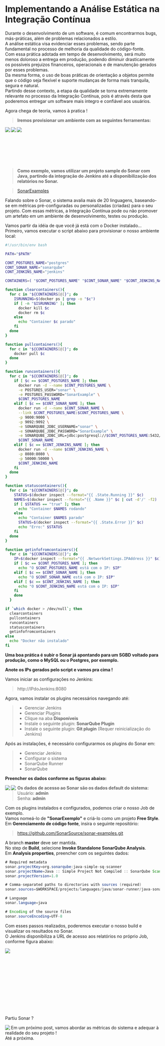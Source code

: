 # Implementando a Análise Estática na Integração Contínua

Durante o desenvolvimento de um software, é comum encontrarmos bugs, más-práticas, além de problemas relacionados a estilo.<br />
A análise estática visa evidenciar esses problemas, sendo parte fundamental no processo de melhoria da qualidade do código-fonte.<br />
Com essa prática adotada em tempo de desenvolvimento, será muito menos doloroso a entrega em produção, podendo diminuir drasticamente os possíveis prejuizos financeiros, operacionais e de manutenção gerados por esses problemas.<br />
Da mesma forma, o uso de boas práticas de orientação a objetos permite que o código seja flexível e suporte mudanças de forma mais tranquila, segura e natural.<br />
Partindo desse contexto, a etapa da qualidade se torna extremamente relevante no processo da Integração Contínua, pois é através desta que poderemos entregar um software mais íntegro e confiável aos usuários.<br />

Agora chega de teoria, vamos à pratica !<br />

> **Iremos provisionar um ambiente com as seguintes ferramentas:**

<img align="left" src="docker.png">
<img align="left" src="jenkins.png">
<img align="left" src="sonarqube.png">
<br />
<br />
<br />
<br />
<br />
<br />
<br />

> **Como exemplo, vamos utilizar um projeto sample do Sonar com Java, partindo da integração do Jenkins até a disponibilização dos relatórios no Sonar.**

> [SonarExamples](https://github.com/SonarSource/sonar-examples)<br />

Falando sobre o Sonar, o sistema avalia mais de 20 linguagens, baseando-se em métricas pré-configuradas ou personalizadas (criadas) para o seu projeto.
Com essas métricas, a Integração Contínua pode ou não promover um artefato em um ambiente de desenvolvimento, testes ou produção.

Vamos partir da idéia de que você já está com o Docker instalado... Primeiro, vamos executar o script abaixo para provisionar o nosso ambiente local:

```bash
#!/usr/bin/env bash

PATH="$PATH"

CONT_POSTGRES_NAME="postgres"
CONT_SONAR_NAME="sonarqube"
CONT_JENKINS_NAME="jenkins"

CONTAINERS=( "$CONT_POSTGRES_NAME" "$CONT_SONAR_NAME" "$CONT_JENKINS_NAME" )

function clearcontainers(){
  for c in "${CONTAINERS[@]}"; do
    ISRUNNING=$(docker ps | grep -o "$c")
    if [ -n "$ISRUNNING" ]; then
      docker kill $c
      docker rm $c
    else
      echo "Container $c parado"
    fi
  done
}

function pullcontainers(){
  for c in "${CONTAINERS[@]}"; do
    docker pull $c
  done
}

function runcontainers(){
  for c in "${CONTAINERS[@]}"; do
    if [ $c == $CONT_POSTGRES_NAME ]; then
      docker run -d --name $CONT_POSTGRES_NAME \
      -e POSTGRES_USER="sonar" \
      -e POSTGRES_PASSWORD="SonarExample" \
      $CONT_POSTGRES_NAME
    elif [ $c == $CONT_SONAR_NAME ]; then
      docker run -d --name $CONT_SONAR_NAME \
      --link $CONT_POSTGRES_NAME:$CONT_POSTGRES_NAME \
      -p 9000:9000 \
      -p 9092:9092 \
      -e SONARQUBE_JDBC_USERNAME="sonar" \
      -e SONARQUBE_JDBC_PASSWORD="SonarExample" \
      -e SONARQUBE_JDBC_URL=jdbc:postgresql://$CONT_POSTGRES_NAME:5432/sonar \
      $CONT_SONAR_NAME
    elif [ $c == $CONT_JENKINS_NAME ]; then
      docker run -d --name $CONT_JENKINS_NAME \
      -p 8080:8080 \
      -p 50000:50000 \
      $CONT_JENKINS_NAME
    fi
  done
}

function statuscontainers(){
  for c in "${CONTAINERS[@]}"; do
    STATUS=$(docker inspect --format="{{ .State.Running }}" $c)
    NAMES=$(docker inspect --format="{{ .Name }}" $c | cut -d'/' -f2)
    if [ $STATUS == "true" ]; then
      echo "Container $NAMES rodando"
    else
      echo "Container $NAMES parado"
      STATUS=$(docker inspect --format="{{ .State.Error }}" $c)
      echo "Erro:" $STATUS
    fi
  done
}

function getinfofromcontainers(){
  for c in "${CONTAINERS[@]}"; do
    IP=$(docker inspect --format="{{ .NetworkSettings.IPAddress }}" $c)
    if [ $c == $CONT_POSTGRES_NAME ]; then
      echo "O $CONT_POSTGRES_NAME está com o IP: $IP"
    elif [ $c == $CONT_SONAR_NAME ]; then
      echo "O $CONT_SONAR_NAME está com o IP: $IP"
    elif [ $c == $CONT_JENKINS_NAME ]; then
      echo "O $CONT_JENKINS_NAME está com o IP: $IP"
    fi
    done
  }

if `which docker > /dev/null`; then
  clearcontainers
  pullcontainers
  runcontainers
  statuscontainers
  getinfofromcontainers
else
  echo "Docker não instalado"
fi
```

**Uma boa prática é subir o Sonar já apontando para um SGBD voltado para produção, como o MySQL ou o Postgres, por exemplo.**<br />

**Anote os IPs gerados pelo script e vamos pra cima !**

Vamos iniciar as configurações no Jenkins:
> http://IPdoJenkins:8080

Agora, vamos instalar os plugins necessários navegando até:
> * Gerenciar Jenkins
> * Gerenciar Plugins
> * Clique na aba **Disponíveis**
> * Instale o seguinte plugin: **SonarQube Plugin**
> * Instale o seguinte plugin: **Git plugin** (Requer reinicialização do Jenkins)

Após as instalações, é necessário configurarmos os plugins do Sonar em:
> * Gerenciar Jenkins
> * Configurar o sistema
> * SonarQube Runner
> * SonarQube

**Preencher os dados conforme as figuras abaixo:**

<img align="left" src="sonarrunner.png">
<img align="left" src="sonarexample.png">

> **Os dados de acesso ao Sonar são os dados default do sistema:**<br />
> Usuário: **admin**<br />
> Senha: **admin**

Com os plugins instalados e configurados, podemos criar o nosso Job de exemplo.<br />
Vamos nomeá-lo de **"SonarExemplo"** e criá-lo como um projeto **Free Style**.<br />
Em **Gerenciamento de código fonte**, insira o seguinte repositório:

> https://github.com/SonarSource/sonar-examples.git

A branch **master** deve ser mantida.<br />
No step de **Build**, selecione **Invoke Standalone SonarQube Analysis**.<br />
Em **Analysis properties**, preencher com os seguintes dados:

```Java
# Required metadata
sonar.projectKey=org.sonarqube:java-simple-sq-scanner
sonar.projectName=Java :: Simple Project Not Compiled :: SonarQube Scanner
sonar.projectVersion=1.0

# Comma-separated paths to directories with sources (required)
sonar.sources=$WORKSPACE/projects/languages/java/sonar-runner/java-sonar-runner-simple/src

# Language
sonar.language=java

# Encoding of the source files
sonar.sourceEncoding=UTF-8
```

Com esses passos realizados, poderemos executar o nosso build e visualizar os resultados no Sonar.<br />
O Jenkins disponibiliza a URL de acesso aos relatórios no próprio Job, conforme figura abaixo:

<img align="left" src="sonarlink.png">
<br />
<br />
<br />
<br />
<br />
<br />
<br />
<br />
<br />
<br />
<br />
<br />

Partiu Sonar ?

<img align="left" src="sonarresults.png">

Em um próximo post, vamos abordar as métricas do sistema e adequar à realidade do seu projeto !  
Até a próxima.
